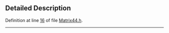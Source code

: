 ## Detailed Description

Definition at line <a href="Matrix44_8h-source.md#l00016" class="el">16</a> of file <a href="Matrix44_8h-source.md" class="el">Matrix44.h</a>.

------------------------------------------------------------------------

